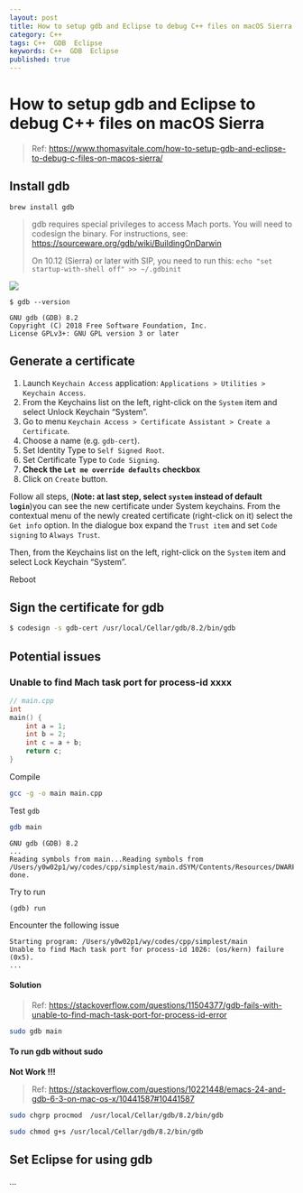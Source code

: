```yaml
---
layout: post
title: How to setup gdb and Eclipse to debug C++ files on macOS Sierra
category: C++
tags: C++  GDB  Eclipse
keywords: C++  GDB  Eclipse
published: true
---
```


# How to setup gdb and Eclipse to debug C++ files on macOS Sierra

> Ref: <https://www.thomasvitale.com/how-to-setup-gdb-and-eclipse-to-debug-c-files-on-macos-sierra/>

## Install gdb

```
brew install gdb
```

> gdb requires special privileges to access Mach ports. 
  You will need to codesign the binary. For instructions, see: 
  <https://sourceware.org/gdb/wiki/BuildingOnDarwin>
>  
> On 10.12 (Sierra) or later with SIP, you need to run this: 
    ```
    echo "set startup-with-shell off" >> ~/.gdbinit
    ```

![](/cpp/img/cpp_misc_2018-09-26-16-49-40.png)

```
$ gdb --version
```
```
GNU gdb (GDB) 8.2
Copyright (C) 2018 Free Software Foundation, Inc.
License GPLv3+: GNU GPL version 3 or later 
```

## Generate a certificate

1. Launch `Keychain Access` application: `Applications > Utilities > Keychain Access`.
2. From the Keychains list on the left, right-click on the `System` item and select Unlock Keychain “System”.
3. Go to menu `Keychain Access > Certificate Assistant > Create a Certificate`.
4. Choose a name (e.g. `gdb-cert`).
5. Set Identity Type to `Self Signed Root`.
6. Set Certificate Type to `Code Signing`.
7. **Check the `Let me override defaults` checkbox**
8. Click on `Create` button.

Follow all steps, (**Note: at last step, select `system` instead of default `login`**)you can see the new certificate under System keychains. From the contextual menu of the newly created certificate (right-click on it) select the `Get info` option. In the dialogue box expand the `Trust item` and set `Code signing` to `Always Trust`.

Then, from the Keychains list on the left, right-click on the `System` item and select Lock Keychain “System”.

Reboot

## Sign the certificate for gdb

```bash
$ codesign -s gdb-cert /usr/local/Cellar/gdb/8.2/bin/gdb
```

## Potential issues

### Unable to find Mach task port for process-id xxxx

```cpp
// main.cpp
int
main() {
	int a = 1;
	int b = 2;
	int c = a + b;
	return c;
}
```

Compile

```bash
gcc -g -o main main.cpp
```

Test `gdb`

```bash
gdb main
```

```
GNU gdb (GDB) 8.2
...
Reading symbols from main...Reading symbols from /Users/y0w02p1/wy/codes/cpp/simplest/main.dSYM/Contents/Resources/DWARF/main...done.
done.
```

Try to run

```gdb
(gdb) run
```

Encounter the following issue

```
Starting program: /Users/y0w02p1/wy/codes/cpp/simplest/main 
Unable to find Mach task port for process-id 1026: (os/kern) failure (0x5).
...
```

#### Solution

> Ref: <https://stackoverflow.com/questions/11504377/gdb-fails-with-unable-to-find-mach-task-port-for-process-id-error>

```bash
sudo gdb main
```

#### To run gdb without sudo
**Not Work !!!**
> Ref: <https://stackoverflow.com/questions/10221448/emacs-24-and-gdb-6-3-on-mac-os-x/10441587#10441587>
> 
```bash
sudo chgrp procmod  /usr/local/Cellar/gdb/8.2/bin/gdb

sudo chmod g+s /usr/local/Cellar/gdb/8.2/bin/gdb
```
## Set Eclipse for using gdb



...